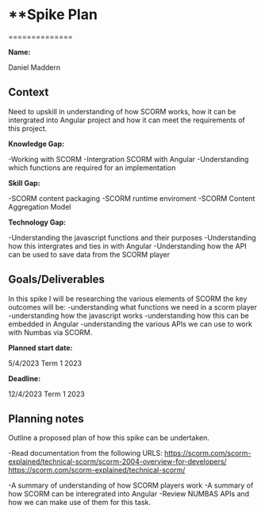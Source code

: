 # \*\*Spike Plan

==============

**Name:**

Daniel Maddern

## Context

Need to upskill in understanding of how SCORM works, how it can be intergrated into Angular project
and how it can meet the requirements of this project.

**Knowledge Gap:**

-Working with SCORM -Intergration SCORM with Angular -Understanding which functions are required for
an implementation

**Skill Gap:**

-SCORM content packaging -SCORM runtime enviroment -SCORM Content Aggregation Model

**Technology Gap:**

-Understanding the javascript functions and their purposes -Understanding how this intergrates and
ties in with Angular -Understanding how the API can be used to save data from the SCORM player

## Goals/Deliverables

In this spike I will be researching the various elements of SCORM the key outcomes will be:
-understanding what functions we need in a scorm player -understanding how the javascript works
-understanding how this can be embedded in Angular -understanding the various APIs we can use to
work with Numbas via SCORM.

**Planned start date:**

5/4/2023 Term 1 2023

**Deadline:**

12/4/2023 Term 1 2023

## Planning notes

Outline a proposed plan of how this spike can be undertaken.

-Read documentation from the following URLS:
<https://scorm.com/scorm-explained/technical-scorm/scorm-2004-overview-for-developers/>
<https://scorm.com/scorm-explained/technical-scorm/>

-A summary of understanding of how SCORM players work -A summary of how SCORM can be interegrated
into Angular -Review NUMBAS APIs and how we can make use of them for this task.
